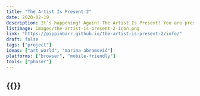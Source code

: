 ```yaml
---
title: "The Artist Is Present 2"
date: 2020-02-19
description: It’s happening! Again! The Artist Is Present! You are present! The artist is you! Put on your red dress and sit in the famous chair! Lock eyes with your audience! Be there now!
listimage: images/the-artist-is-present-2-icon.png
link: "https://pippinbarr.github.io/the-artist-is-present-2/info/"
draft: false
tags: ["project"]
ideas: ["art world", "marina abramović"]
platforms: ["browser", "mobile-friendly"]
tools: ["phaser"]
---
```


## {{<param title >}}
